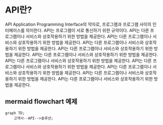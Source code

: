 # API란?

API Application Programming Interface의 약자로, 프로그램과 프로그램 사이의 인터페이스를 의미한다. API는 프로그램이 서로 통신하기 위한 규약이다. API는 다른 프로그램이나 서비스와 상호작용하기 위한 방법을 제공한다. API는 다른 프로그램이나 서비스와 상호작용하기 위한 방법을 제공한다. API는 다른 프로그램이나 서비스와 상호작용하기 위한 방법을 제공한다. API는 다른 프로그램이나 서비스와 상호작용하기 위한 방법을 제공한다. API는 다른 프로그램이나 서비스와 상호작용하기 위한 방법을 제공한다. API는 다른 프로그램이나 서비스와 상호작용하기 위한 방법을 제공한다. API는 다른 프로그램이나 서비스와 상호작용하기 위한 방법을 제공한다. API는 다른 프로그램이나 서비스와 상호작용하기 위한 방법을 제공한다. API는 다른 프로그램이나 서비스와 상호작용하기 위한 방법을 제공한다. API는 다른 프로그램이나 서비스와 상호작용하기 위한 방법을 제공한다.

## mermaid flowchart 예제

```mermaid
graph TD;
    고객사--API-->솔루션;
    
```